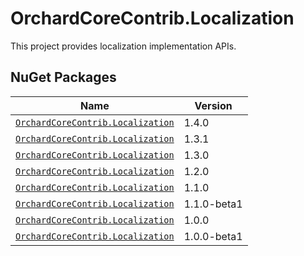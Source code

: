 # OrchardCoreContrib.Localization

This project provides localization implementation APIs.

## NuGet Packages

| Name                                                                                                            | Version     |
|-----------------------------------------------------------------------------------------------------------------|-------------|
| [`OrchardCoreContrib.Localization`](https://www.nuget.org/packages/OrchardCoreContrib.Localization/1.4.0)       | 1.4.0       |
| [`OrchardCoreContrib.Localization`](https://www.nuget.org/packages/OrchardCoreContrib.Localization/1.3.1)       | 1.3.1       |
| [`OrchardCoreContrib.Localization`](https://www.nuget.org/packages/OrchardCoreContrib.Localization/1.3.0)       | 1.3.0       |
| [`OrchardCoreContrib.Localization`](https://www.nuget.org/packages/OrchardCoreContrib.Localization/1.2.0)       | 1.2.0       |
| [`OrchardCoreContrib.Localization`](https://www.nuget.org/packages/OrchardCoreContrib.Localization/1.1.0)       | 1.1.0       |
| [`OrchardCoreContrib.Localization`](https://www.nuget.org/packages/OrchardCoreContrib.Localization/1.1.0-beta1) | 1.1.0-beta1 |
| [`OrchardCoreContrib.Localization`](https://www.nuget.org/packages/OrchardCoreContrib.Localization/1.0.0)       | 1.0.0       |
| [`OrchardCoreContrib.Localization`](https://www.nuget.org/packages/OrchardCoreContrib.Localization/1.0.0-beta1) | 1.0.0-beta1 |
